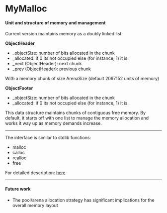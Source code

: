 # MyMalloc


#### Unit and structure of memory and management

Current version maintains memory as a doubly linked list.

**ObjectHeader**
- _objectSize: number of bits allocated in the chunk
- _allocated: if 0 its not occupied else (for instance, 1) it is.
- _next (ObjectHeader): next chunk     
- _prev (ObjectHeader): previous chunk

With a memory chunk of size ArenaSize (default 2097152 units of memory)

**ObjectFooter**
- _objectSize: number of bits allocated in the chunk
- _allocated: if 0 its not occupied else (for instance, 1) it is.

This data structure maintains chunks of contiguous free memory.
By default, it starts off with one list to manage the memory allocation and works it way up as memory demands increase.


---

The interface is similar to stdlib functions:
- malloc
- calloc
- realloc
- free

For detailed description: [here](http://www.cplusplus.com/reference/cstdlib/)

---

#### Future work
- The pool/arena allocation strategy has significant implications for the overall memory layout
